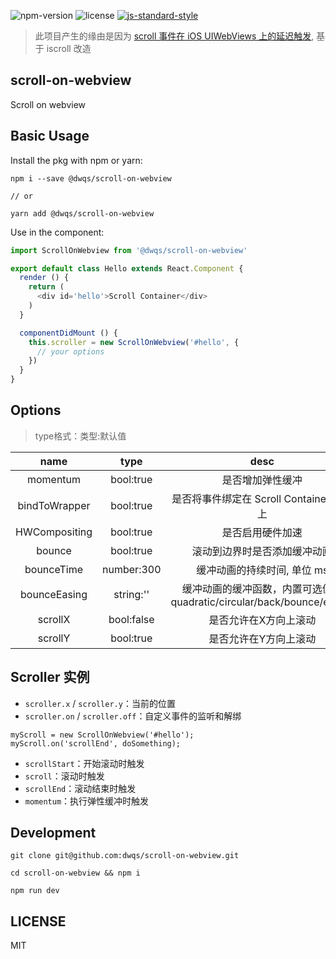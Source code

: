![npm-version](https://img.shields.io/npm/v/@dwqs/scroll-on-webview.svg) ![license](https://img.shields.io/github/license/dwqs/scroll-on-webview.svg) [![js-standard-style](https://img.shields.io/badge/code%20style-standard-brightgreen.svg)](http://standardjs.com)

> 此项目产生的缘由是因为 [scroll 事件在 iOS UIWebViews 上的延迟触发](https://developer.mozilla.org/en-US/docs/Web/Events/scroll#Browser_compatibility), 基于 iscroll 改造

## scroll-on-webview
Scroll on webview

## Basic Usage
Install the pkg with npm or yarn:

```shell
npm i --save @dwqs/scroll-on-webview

// or

yarn add @dwqs/scroll-on-webview
```

Use in the component:

```js
import ScrollOnWebview from '@dwqs/scroll-on-webview'

export default class Hello extends React.Component {
  render () {
    return (
      <div id='hello'>Scroll Container</div>
    )
  }

  componentDidMount () {
    this.scroller = new ScrollOnWebview('#hello', {
      // your options
    })
  }
}
```

## Options
> type格式：类型:默认值

|name|type|desc|
|:--:|:--:|:--:|
|momentum|bool:true|是否增加弹性缓冲|
|bindToWrapper|bool:true|是否将事件绑定在 Scroll Container 元素上|
|HWCompositing|bool:true|是否启用硬件加速|
|bounce|bool:true|滚动到边界时是否添加缓冲动画|
|bounceTime|number:300|缓冲动画的持续时间, 单位 ms|
|bounceEasing|string:''|缓冲动画的缓冲函数，内置可选值：quadratic/circular/back/bounce/elastic|
|scrollX|bool:false|是否允许在X方向上滚动|
|scrollY|bool:true|是否允许在Y方向上滚动|

## Scroller 实例

* `scroller.x` / `scroller.y`：当前的位置
* `scroller.on` / `scroller.off`：自定义事件的监听和解绑

```
myScroll = new ScrollOnWebview('#hello');
myScroll.on('scrollEnd', doSomething);
```

* `scrollStart`：开始滚动时触发
* `scroll`：滚动时触发
* `scrollEnd`：滚动结束时触发
* `momentum`：执行弹性缓冲时触发

## Development
```shell
git clone git@github.com:dwqs/scroll-on-webview.git

cd scroll-on-webview && npm i

npm run dev
```

## LICENSE
MIT
